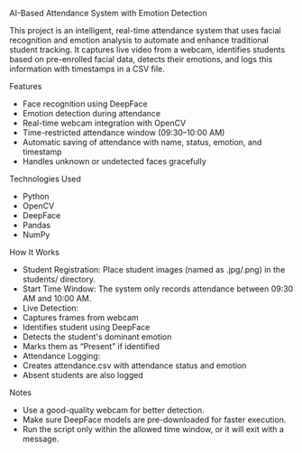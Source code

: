 AI-Based Attendance System with Emotion Detection

This project is an intelligent, real-time attendance system that uses facial recognition and emotion analysis to automate and enhance traditional student tracking. It captures live video from a webcam, identifies students based on pre-enrolled facial data, detects their emotions, and logs this information with timestamps in a CSV file.

Features
- Face recognition using DeepFace
- Emotion detection during attendance
- Real-time webcam integration with OpenCV
- Time-restricted attendance window (09:30–10:00 AM)
- Automatic saving of attendance with name, status, emotion, and timestamp
- Handles unknown or undetected faces gracefully

Technologies Used
- Python
- OpenCV
- DeepFace
- Pandas
- NumPy

 How It Works
- Student Registration: Place student images (named as <Name>.jpg/.png) in the students/ directory.
- Start Time Window: The system only records attendance between 09:30 AM and 10:00 AM.
- Live Detection:
- Captures frames from webcam
- Identifies student using DeepFace
- Detects the student's dominant emotion
- Marks them as “Present” if identified
- Attendance Logging:
- Creates attendance.csv with attendance status and emotion
- Absent students are also logged

Notes
- Use a good-quality webcam for better detection.
- Make sure DeepFace models are pre-downloaded for faster execution.
- Run the script only within the allowed time window, or it will exit with a message.




